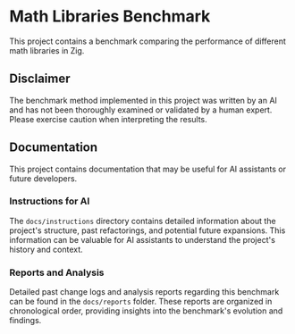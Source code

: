 # Math Libraries Benchmark

This project contains a benchmark comparing the performance of different math libraries in Zig.

## Disclaimer

The benchmark method implemented in this project was written by an AI and has not been thoroughly examined or validated by a human expert. Please exercise caution when interpreting the results.

## Documentation

This project contains documentation that may be useful for AI assistants or future developers.

### Instructions for AI

The `docs/instructions` directory contains detailed information about the project's structure, past refactorings, and potential future expansions. This information can be valuable for AI assistants to understand the project's history and context.

### Reports and Analysis

Detailed past change logs and analysis reports regarding this benchmark can be found in the `docs/reports` folder. These reports are organized in chronological order, providing insights into the benchmark's evolution and findings.